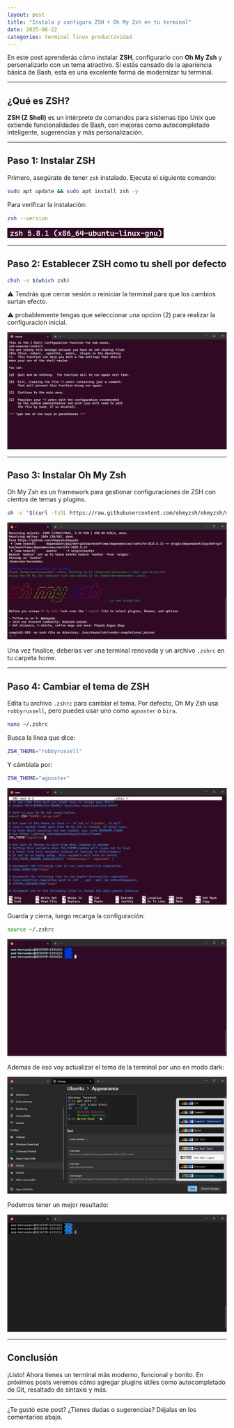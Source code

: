 ```yaml
---
layout: post
title: "Instala y configura ZSH + Oh My Zsh en tu terminal"
date: 2025-06-22
categories: terminal linux productividad
---
```


En este post aprenderás cómo instalar **ZSH**, configurarlo con **Oh My Zsh** y personalizarlo con un tema atractivo. Si estás cansado de la apariencia básica de Bash, esta es una excelente forma de modernizar tu terminal.

---

## ¿Qué es ZSH?

**ZSH (Z Shell)** es un intérprete de comandos para sistemas tipo Unix que extiende funcionalidades de Bash, con mejoras como autocompletado inteligente, sugerencias y más personalización.

---

## Paso 1: Instalar ZSH

Primero, asegúrate de tener `zsh` instalado. Ejecuta el siguiente comando:

```bash
sudo apt update && sudo apt install zsh -y
```


Para verificar la instalación:

```bash
zsh --version
```

![zsh --version](/assets/blog/zsh/image1.png)

---

## Paso 2: Establecer ZSH como tu shell por defecto

```bash
chsh -s $(which zsh)
```

⚠️ Tendrás que cerrar sesión o reiniciar la terminal para que los cambios surtan efecto.

⚠️ probablemente tengas que seleccionar una opcion (2) para realizar la configuracion inicial.

![zsh first open](/assets/blog/zsh/image2.png)

---

## Paso 3: Instalar Oh My Zsh

Oh My Zsh es un framework para gestionar configuraciones de ZSH con cientos de temas y plugins.

```bash
sh -c "$(curl -fsSL https://raw.githubusercontent.com/ohmyzsh/ohmyzsh/master/tools/install.sh)"
```

![oh my zsh installed](/assets/blog/zsh/image3.png)

Una vez finalice, deberías ver una terminal renovada y un archivo `.zshrc` en tu carpeta home.

---

## Paso 4: Cambiar el tema de ZSH

Edita tu archivo `.zshrc` para cambiar el tema. Por defecto, Oh My Zsh usa `robbyrussell`, pero puedes usar uno como `agnoster` o `bira`.

```bash
nano ~/.zshrc
```

Busca la línea que dice:

```bash
ZSH_THEME="robbyrussell"
```

Y cámbiala por:

```bash
ZSH_THEME="agnoster"
```

![oh my zsh theme changing](/assets/blog/zsh/image4.png)

Guarda y cierra, luego recarga la configuración:

```bash
source ~/.zshrc
```

![oh my zsh new theme](/assets/blog/zsh/image5.png)

Ademas de eso voy actualizar el tema de la terminal por uno en modo dark:

![oh my zsh new theme](/assets/blog/zsh/image6.png)

Podemos tener un mejor resultado:

![oh my zsh new theme](/assets/blog/zsh/image7.png)

---


## Conclusión

¡Listo! Ahora tienes un terminal más moderno, funcional y bonito. En próximos posts veremos cómo agregar plugins útiles como autocompletado de Git, resaltado de sintaxis y más.

---

¿Te gustó este post? ¿Tienes dudas o sugerencias? Déjalas en los comentarios abajo.
